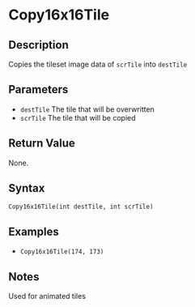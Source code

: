 # Copy16x16Tile

## Description
Copies the tileset image data of `scrTile` into `destTile`

## Parameters
- `destTile`
The tile that will be overwritten
- `scrTile`
The tile that will be copied

## Return Value
None.

## Syntax
```Copy16x16Tile(int destTile, int scrTile)```

## Examples
- ```Copy16x16Tile(174, 173)```

## Notes
Used for animated tiles